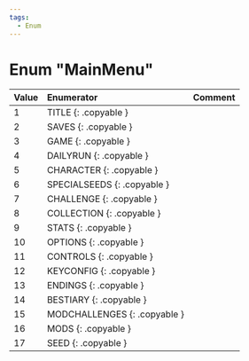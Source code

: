 ```yaml
---
tags:
  - Enum
---
```

# Enum "MainMenu"
|Value|Enumerator|Comment|
|:--|:--|:--|
|1 |TITLE {: .copyable } |  |
|2 |SAVES {: .copyable } |  |
|3 |GAME {: .copyable } |  |
|4 |DAILYRUN {: .copyable } |  |
|5 |CHARACTER {: .copyable } |  |
|6 |SPECIALSEEDS {: .copyable } |  |
|7 |CHALLENGE {: .copyable } |  |
|8 |COLLECTION {: .copyable } |  |
|9 |STATS {: .copyable } |  |
|10 |OPTIONS {: .copyable } |  |
|11 |CONTROLS {: .copyable } |  |
|12 |KEYCONFIG {: .copyable } |  |
|13 |ENDINGS {: .copyable } |  |
|14 |BESTIARY {: .copyable } |  |
|15 |MODCHALLENGES {: .copyable } |  |
|16 |MODS {: .copyable } |  |
|17 |SEED {: .copyable } |  |

